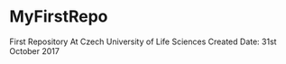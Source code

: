 # MyFirstRepo
First Repository
At Czech University of Life Sciences
Created Date: 31st October 2017
